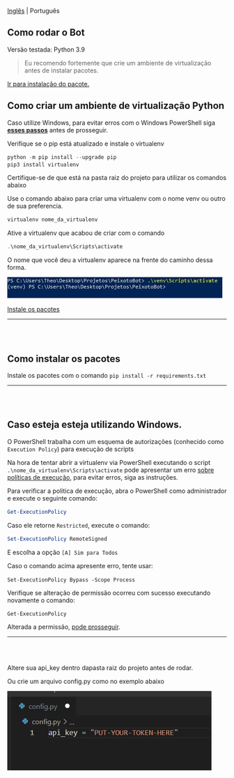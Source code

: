 [Inglês](/README.md) | Português

## Como rodar o Bot

Versão testada: Python 3.9

> Eu recomendo fortemente que crie um ambiente de virtualização antes de instalar pacotes.

[Ir para instalação do pacote.](#como-instalar-os-pacotes)

## Como criar um ambiente de virtualização Python

Caso utilize Windows, para evitar erros com o Windows PowerShell siga [**esses passos**](#caso-esteja-esteja-utilizando-windows) antes de prosseguir.

Verifique se o pip está atualizado e instale o virtualenv

```powershell
python -m pip install --upgrade pip
pip3 install virtualenv
```

Certifique-se de que está na pasta raiz do projeto para utilizar os comandos abaixo

Use o comando abaixo para criar uma virtualenv com o nome venv ou outro de sua preferencia.

```powershell
virtualenv nome_da_virtualenv
```

Ative a virtualenv que acabou de criar com o comando

```powershell
.\nome_da_virtualenv\Scripts\activate
```

O nome que você deu a virtualenv aparece na frente do caminho dessa forma.

![image_venv](/images/image_venv.jpg)

[Instale os pacotes](#como-instalar-os-pacotes)

---

<br><br>
## Como instalar os pacotes

Instale os pacotes com o comando `pip install -r requirements.txt`

---
<br><br>
## Caso esteja esteja utilizando Windows.

O PowerShell trabalha com um esquema de autorizações (conhecido como `Execution Policy`) para execução de scripts

Na hora de tentar abrir a virtualenv via PowerShell executando o script `.\nome_da_virtualenv\Scripts\activate` pode apresentar um erro [sobre políticas de execução](https://docs.microsoft.com/pt-br/powershell/module/microsoft.powershell.core/about/about_execution_policies?view=powershell-7.1), para evitar erros, siga as instruções.

Para verificar a politica de execução, abra o PowerShell como administrador e execute o seguinte comando:

```powershell
Get-ExecutionPolicy
```

Caso ele retorne `Restricted`, execute o comando:

```powershell
Set-ExecutionPolicy RemoteSigned
```

E escolha a opção `[A] Sim para Todos`

Caso o comando acima apresente erro, tente usar:

`Set-ExecutionPolicy Bypass -Scope Process`

Verifique se alteração de permissão ocorreu com sucesso executando novamente o comando:

```bash
Get-ExecutionPolicy
```

Alterada a permissão, [pode prosseguir](#como-criar-um-ambiente-de-virtualização-python).

---

<br><br>

Altere sua api_key dentro dapasta raiz do projeto antes de rodar.

Ou crie um arquivo config.py como no exemplo abaixo

![image_venv](/images/image_token.png)
